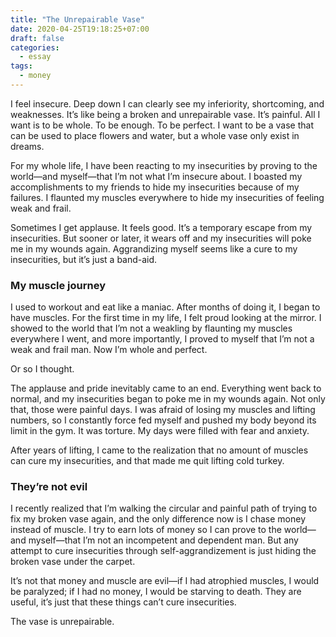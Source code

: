 ```yaml
---
title: "The Unrepairable Vase"
date: 2020-04-25T19:18:25+07:00
draft: false
categories:
  - essay
tags:
  - money
---
```


I feel insecure. Deep down I can clearly see my inferiority, shortcoming, and weaknesses. It’s like being a broken and unrepairable vase. It’s painful. All I want is to be whole. To be enough. To be perfect. I want to be a vase that can be used to place flowers and water, but a whole vase only exist in dreams.

For my whole life, I have been reacting to my insecurities by proving to the world—and myself—that I’m not what I’m insecure about. I boasted my accomplishments to my friends to hide my insecurities because of my failures. I flaunted my muscles everywhere to hide my insecurities of feeling weak and frail.

Sometimes I get applause. It feels good. It’s a temporary escape from my insecurities. But sooner or later, it wears off and my insecurities will poke me in my wounds again. Aggrandizing myself seems like a cure to my insecurities, but it’s just a band-aid.

### My muscle journey

I used to workout and eat like a maniac. After months of doing it, I began to have muscles. For the first time in my life, I felt proud looking at the mirror. I showed to the world that I’m not a weakling by flaunting my muscles everywhere I went, and more importantly, I proved to myself that I’m not a weak and frail man. Now I’m whole and perfect.

Or so I thought.

The applause and pride inevitably came to an end. Everything went back to normal, and my insecurities began to poke me in my wounds again. Not only that, those were painful days. I was afraid of losing my muscles and lifting numbers, so I constantly force fed myself and pushed my body beyond its limit in the gym. It was torture. My days were filled with fear and anxiety.

After years of lifting, I came to the realization that no amount of muscles can cure my insecurities, and that made me quit lifting cold turkey. 

### They’re not evil

I recently realized that I’m walking the circular and painful path of trying to fix my broken vase again, and the only difference now is I chase money instead of muscle. I try to earn lots of money so I can prove to the world—and myself—that I’m not an incompetent and dependent man. But any attempt to cure insecurities through self-aggrandizement is just hiding the broken vase under the carpet.

It’s not that money and muscle are evil—if I had atrophied muscles, I would be paralyzed; if I had no money, I would be starving to death. They are useful, it’s just that these things can’t cure insecurities.

The vase is unrepairable.